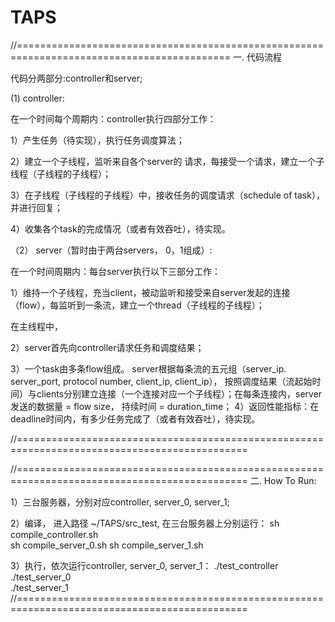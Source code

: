 # TAPS

//===========================================================================================
一. 代码流程

代码分两部分:controller和server;


(1) controller:

在一个时间每个周期内：controller执行四部分工作：

1）产生任务（待实现），执行任务调度算法；

2）建立一个子线程，监听来自各个server的 请求，每接受一个请求，建立一个子线程（子线程的子线程）；

3）在子线程（子线程的子线程）中，接收任务的调度请求（schedule of task），并进行回复；

4）收集各个task的完成情况（或者有效吞吐），待实现。



（2） server（暂时由于两台servers， 0，1组成）:

在一个时间周期内：每台server执行以下三部分工作：

1）维持一个子线程，充当client，被动监听和接受来自server发起的连接（flow），每监听到一条流，建立一个thread（子线程的子线程）；


在主线程中，

2）server首先向controller请求任务和调度结果；

3）一个task由多条flow组成。 server根据每条流的五元组（server_ip. server_port, protocol number, client_ip, client_ip）， 按照调度结果（流起始时间）与clients分别建立连接（一个连接对应一个子线程）；在每条连接内，server发送的数据量 = flow size， 持续时间 = duration_time；
4）返回性能指标：在deadline时间内，有多少任务完成了（或者有效吞吐），待实现。

//==============================================================================================



//==============================================================================================
二. How To Run:

1）三台服务器，分别对应controller, server_0, server_1;

2）编译， 进入路径 ~/TAPS/src_test, 在三台服务器上分别运行：
	sh compile_controller.sh  
	sh compile_server_0.sh
	sh compile_server_1.sh 

3）执行，依次运行controller, server_0, server_1：
	./test_controller 
	./test_server_0  
	./test_server_1 
//==============================================================================================